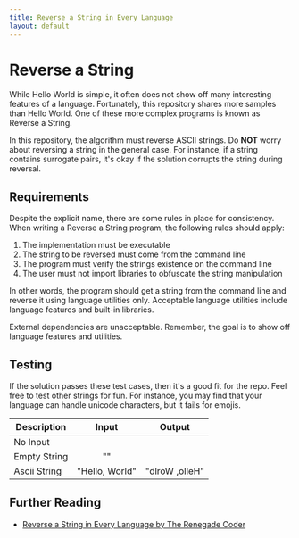 ```yaml
---
title: Reverse a String in Every Language
layout: default
---
```


# Reverse a String

While Hello World is simple, it often does not show off many interesting
features of a language. Fortunately, this repository shares more samples than
Hello World. One of these more complex programs is known as Reverse a String.

In this repository, the algorithm must reverse ASCII strings. Do **NOT**
worry about reversing a string in the general case. For instance, if a string
contains surrogate pairs, it's okay if the solution corrupts the string during reversal.

## Requirements

Despite the explicit name, there are some rules in place for consistency.
When writing a Reverse a String program, the following rules should apply:

1.  The implementation must be executable
2.  The string to be reversed must come from the command line
3.  The program must verify the strings existence on the command line
4.  The user must not import libraries to obfuscate the string manipulation

In other words, the program should get a string from the command line and
reverse it using language utilities only. Acceptable language utilities include
language features and built-in libraries.

External dependencies are unacceptable. Remember, the goal is to show off language
features and utilities.

## Testing

If the solution passes these test cases, then it's a good fit for the repo.
Feel free to test other strings for fun. For instance, you may find that
your language can handle unicode characters, but it fails for emojis.

| Description  |      Input     |     Output     |
| ------------ | :------------: | :------------: |
| No Input     |                |                |
| Empty String |       ""       |                |
| Ascii String | "Hello, World" | "dlroW ,olleH" |

## Further Reading

-   [Reverse a String in Every Language by The Renegade Coder][1]

[1]: https://therenegadecoder.com/series/reverse-a-string-in-every-language/
